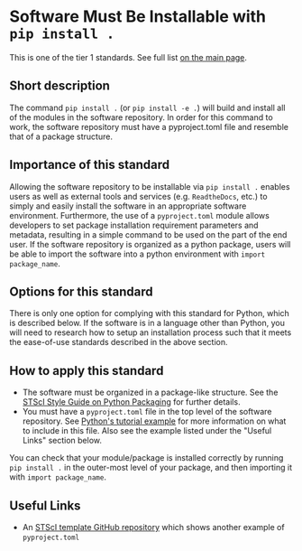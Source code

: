 # Software Must Be Installable with `pip install .`

This is one of the tier 1 standards. See full list [on the main page](../README.md).

## Short description
The command `pip install .` (or `pip install -e .`) will build and install all of the modules in the software repository. In order for this command to work, the software repository must have a pyproject.toml file and resemble that of a package structure.

## Importance of this standard
Allowing the software repository to be installable via `pip install .` enables users as well as external tools and services (e.g. `ReadtheDocs`, etc.) to simply and easily install the software in an appropriate software environment.  Furthermore, the use of a `pyproject.toml` module allows developers to set package installation requirement parameters and metadata, resulting in a simple command to be used on the part of the end user.  If the software repository is organized as a python package, users will be able to import the software into a python environment with `import package_name`.

## Options for this standard
There is only one option for complying with this standard for Python, which is described below. If the software is in a language other than Python, you will need to research how to setup an installation process such that it meets the ease-of-use standards described in the above section.

## How to apply this standard
- The software must be organized in a package-like structure. See the [STScI Style Guide on Python Packaging](https://github.com/spacetelescope/style-guides/blob/master/guides/python-package.md) for further details.
- You must have a `pyproject.toml` file in the top level of the software repository. See [Python's tutorial example](https://packaging.python.org/en/latest/tutorials/packaging-projects/#creating-the-package-files) for more information on what to include in this file. Also see the example listed under the "Useful Links" section below.

You can check that your module/package is installed correctly by running `pip install .` in the outer-most level of your package, and then importing it with `import package_name`.

## Useful Links
- An [STScI template GitHub repository](https://github.com/spacetelescope/stsci-package-template) which shows another example of `pyproject.toml`

